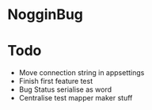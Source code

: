 # NogginBug


# Todo

* Move connection string in appsettings
* Finish first feature test
* Bug Status serialise as word
* Centralise test mapper maker stuff